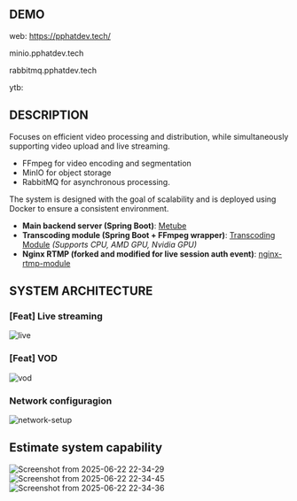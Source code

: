 ## DEMO
web: 
https://pphatdev.tech/ 

minio.pphatdev.tech

rabbitmq.pphatdev.tech

ytb:  

## DESCRIPTION
Focuses on efficient video processing and distribution, while simultaneously supporting video upload and live streaming.
  + FFmpeg for video encoding and segmentation
  + MinIO for object storage
  + RabbitMQ for asynchronous processing.
    

The system is designed with the goal of scalability and is deployed using Docker to ensure a consistent environment.

* **Main backend server (Spring Boot)**: [Metube](https://github.com/le-pp2402/Metube)
* **Transcoding module (Spring Boot + FFmpeg wrapper)**: [Transcoding Module](https://github.com/le-pp2402/trascoding-module)
  *(Supports CPU, AMD GPU, Nvidia GPU)*
* **Nginx RTMP (forked and modified for live session auth event)**: [nginx-rtmp-module](https://github.com/le-pp2402/nginx-rtmp-module)

## SYSTEM ARCHITECTURE 

### [Feat] Live streaming
![live](https://github.com/user-attachments/assets/dd47736e-879e-4f18-a90d-7d304902c450)

### [Feat] VOD
![vod](https://github.com/user-attachments/assets/1b24af19-b9dc-431e-b0ea-5f5ed461530c)

### Network configuragion
![network-setup](https://github.com/user-attachments/assets/94927090-6815-4d33-82b6-0fcb93f50e2c)


## Estimate system capability

![Screenshot from 2025-06-22 22-34-29](https://github.com/user-attachments/assets/c0476324-31f6-4c29-bfd0-1fb22b2b96ce)
![Screenshot from 2025-06-22 22-34-45](https://github.com/user-attachments/assets/f74900d8-ffcf-400d-8f94-2ff163e0a0c9)
![Screenshot from 2025-06-22 22-34-36](https://github.com/user-attachments/assets/ce8d10d9-13e5-4fa4-b4f2-e5480cd594c3)
